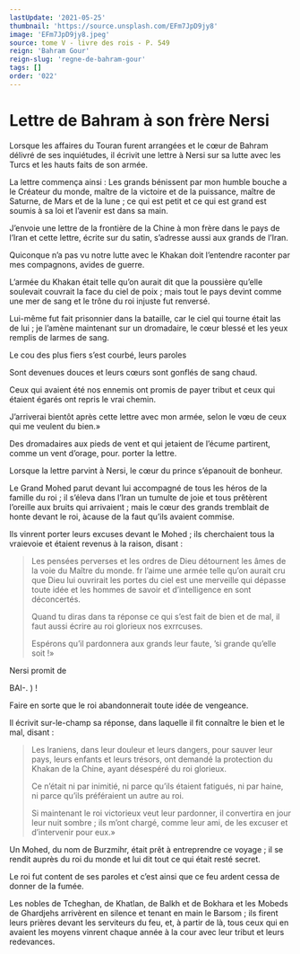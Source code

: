 ```yaml
---
lastUpdate: '2021-05-25'
thumbnail: 'https://source.unsplash.com/EFm7JpD9jy8'
image: 'EFm7JpD9jy8.jpeg'
source: tome V - livre des rois - P. 549
reign: 'Bahram Gour'
reign-slug: 'regne-de-bahram-gour'
tags: []
order: '022'
---
```


# Lettre de Bahram à son frère Nersi

Lorsque les affaires du Touran furent arrangées et le cœur de Bahram délivré de ses inquiétudes, il écrivit une lettre à Nersi sur sa lutte avec les Turcs et les hauts faits de son armée.

La lettre commença ainsi : Les grands bénissent par mon humble bouche a le Créateur du monde, maître de la victoire et de la puissance, maître de Saturne, de Mars et de la lune ; ce qui est petit et ce qui est grand est soumis à sa loi et l’avenir est dans sa main.

J’envoie une lettre de la frontière de la Chine à mon frère dans le pays de l’Iran et cette lettre, écrite sur du satin, s’adresse aussi aux grands de l’Iran.

Quiconque n’a pas vu notre lutte avec le Khakan doit l’entendre raconter par mes compagnons, avides de guerre.

L’armée du Khakan était telle qu’on aurait dit que la poussière qu’elle soulevait couvrait la face du ciel de poix ; mais tout le pays devint comme une mer de sang et le trône du roi injuste fut renversé.

Lui-même fut fait prisonnier dans la bataille, car le ciel qui tourne était las de lui ; je l’amène maintenant sur un dromadaire, le cœur blessé et les yeux remplis de larmes de sang.

Le cou des plus fiers s’est courbé, leurs paroles

Sont devenues douces et leurs cœurs sont gonflés de sang chaud.

Ceux qui avaient été nos ennemis ont promis de payer tribut et ceux qui étaient égarés ont repris le vrai chemin.

J’arriverai bientôt après cette lettre avec mon armée, selon le vœu de ceux qui me veulent du bien.»

Des dromadaires aux pieds de vent et qui jetaient de l’écume partirent, comme un vent d’orage, pour. porter la lettre.

Lorsque la lettre parvint à Nersi, le cœur du prince s’épanouit de bonheur.

Le Grand Mohed parut devant lui accompagné de tous les héros de la famille du roi ; il s’éleva dans l’Iran un tumulte de joie et tous prêtèrent l’oreille aux bruits qui arrivaient ; mais le cœur des grands tremblait de honte devant le roi, àcause de la faut qu’ils avaient commise.

Ils vinrent porter leurs excuses devant le Mohed ; ils cherchaient tous la vraievoie et étaient revenus à la raison, disant :

> Les pensées perverses et les ordres de Dieu détournent les âmes de la voie du Maître du monde. fr l’aime une armée telle qu’on aurait cru que Dieu lui ouvrirait les portes du ciel est une merveille qui dépasse toute idée et les hommes de savoir et d’intelligence en sont déconcertés.
>
> Quand tu diras dans ta réponse ce qui s’est fait de bien et de mal, il faut aussi écrire au roi glorieux nos exrrcuses.
>
> Espérons qu’il pardonnera aux grands leur faute, ’si grande qu’elle soit !»

Nersi promit de

BAI-. ) !

Faire en sorte que le roi abandonnerait toute idée de vengeance.

Il écrivit sur-le-champ sa réponse, dans laquelle il fit connaître le bien et le mal, disant :

> Les Iraniens, dans leur douleur et leurs dangers, pour sauver leur pays, leurs enfants et leurs trésors, ont demandé la protection du Khakan de la Chine, ayant désespéré du roi glorieux.
>
> Ce n’était ni par inimitié, ni parce qu’ils étaient fatigués, ni par haine, ni parce qu’ils préféraient un autre au roi.
>
> Si maintenant le roi victorieux veut leur pardonner, il convertira en jour leur nuit sombre ; ils m’ont chargé, comme leur ami, de les excuser et d’intervenir pour eux.»

Un Mohed, du nom de Burzmihr, était prêt à entreprendre ce voyage ; il se rendit auprès du roi du monde et lui dit tout ce qui était resté secret.

Le roi fut content de ses paroles et c’est ainsi que ce feu ardent cessa de donner de la fumée.

Les nobles de Tcheghan, de Khatlan, de Balkh et de Bokhara et les Mobeds de Ghardjehs arrivèrent en silence et tenant en main le Barsom ; ils firent leurs prières devant les serviteurs du feu, et, à partir de là, tous ceux qui en avaient les moyens vinrent chaque année à la cour avec leur tribut et leurs redevances.
